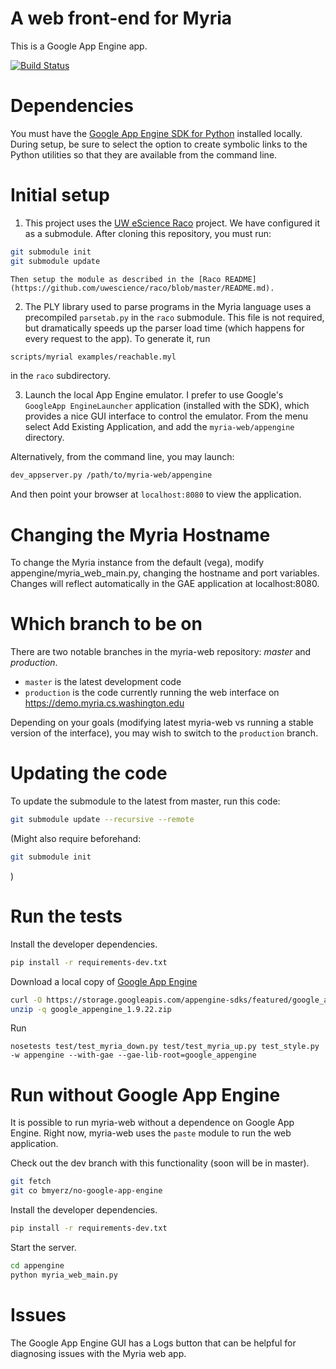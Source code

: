 A web front-end for Myria
=========================

This is a Google App Engine app.

[![Build Status](https://travis-ci.org/uwescience/myria-web.svg?branch=master)](https://travis-ci.org/uwescience/myria-web)

# Dependencies

You must have the [Google App Engine SDK for Python](https://developers.google.com/appengine/downloads#Google_App_Engine_SDK_for_Python) installed locally.  During setup, be sure to select the option to create symbolic links to the Python utilities so that they are available from the command line.

# Initial setup
1. This project uses the [UW eScience Raco](https://github.com/uwescience/raco) project. We have configured it as a submodule. After cloning this repository, you must run:

  ```sh
  git submodule init
  git submodule update
  ```

    Then setup the module as described in the [Raco README](https://github.com/uwescience/raco/blob/master/README.md).

2. The PLY library used to parse programs in the Myria language uses a precompiled `parsetab.py` in the `raco` submodule. This file is not required, but dramatically speeds up the parser load time (which happens for every request to the app). To generate it, run

  ```sh
  scripts/myrial examples/reachable.myl
  ```

  in the `raco` subdirectory.

3. Launch the local App Engine emulator. I prefer to use Google's `GoogleApp EngineLauncher` application (installed with the SDK), which provides a nice GUI interface to control the emulator. From the menu select Add Existing Application, and add the `myria-web/appengine` directory.

  Alternatively, from the command line, you may launch:

  ```sh
  dev_appserver.py /path/to/myria-web/appengine
  ```

  And then point your browser at `localhost:8080` to view the application.

# Changing the Myria Hostname

To change the Myria instance from the default (vega), modify appengine/myria_web_main.py, changing the hostname and port variables. Changes will reflect automatically in the GAE application at localhost:8080.

# Which branch to be on

There are two notable branches in the myria-web repository: *master* and *production*.
* `master` is the latest development code
* `production` is the code currently running the web interface on <https://demo.myria.cs.washington.edu>

Depending on your goals (modifying latest myria-web vs running a stable version of the interface), you may wish to switch to the `production` branch.


# Updating the code

To update the submodule to the latest from master, run this code:

```sh
git submodule update --recursive --remote
```

(Might also require beforehand:

```sh
git submodule init
```
)

# Run the tests



Install the developer dependencies.

```sh
pip install -r requirements-dev.txt
```

Download a local copy of [Google App Engine](https://cloud.google.com/appengine/downloads)

```sh
curl -O https://storage.googleapis.com/appengine-sdks/featured/google_appengine_1.9.22.zip
unzip -q google_appengine_1.9.22.zip
```

Run

```
nosetests test/test_myria_down.py test/test_myria_up.py test_style.py -w appengine --with-gae --gae-lib-root=google_appengine
```

# Run without Google App Engine

It is possible to run myria-web without a dependence on Google App Engine.
Right now, myria-web uses the `paste` module to run the web application.

Check out the dev branch with this functionality (soon will be in master).

```bash
git fetch
git co bmyerz/no-google-app-engine
```

Install the developer dependencies.

```bash
pip install -r requirements-dev.txt
```

Start the server.

```bash
cd appengine
python myria_web_main.py
```

# Issues

The Google App Engine GUI has a Logs button that can be helpful for diagnosing issues with the Myria web app.
